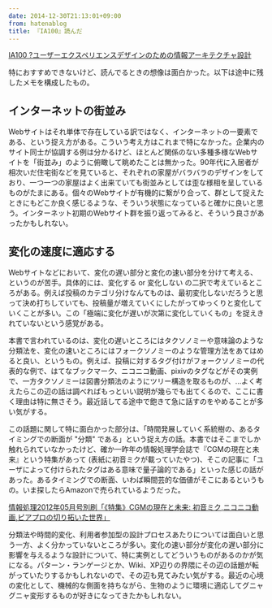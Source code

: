 ```yaml
---
date: 2014-12-30T21:13:01+09:00
from: hatenablog
title: 『IA100』読んだ
---
```


<p></p><a href="http://www.amazon.co.jp/exec/obidos/ASIN/4861005779/r7kamura-22/">IA100 ?ユーザーエクスペリエンスデザインのための情報アーキテクチャ設計</a>

<p>特におすすめできないけど、読んでるときの想像は面白かった。以下は途中に残したメモを構成したもの。</p>

<h2>インターネットの街並み</h2>

<p>Webサイトはそれ単体で存在している訳ではなく、インターネットの一要素である、という捉え方がある。こういう考え方はこれまで特になかった。企業内のサイト同士が協調する例は分かるけど、ほとんど関係のない多種多様なWebサイトを「街並み」のように俯瞰して眺めたことは無かった。90年代に入居者が相次いだ住宅街などを見ていると、それぞれの家屋がバラバラのデザインをしており、一つ一つの家屋はよく出来ていても街並みとしては歪な様相を呈しているものがたまにある。個々のWebサイトが有機的に繋がり合って、群として捉えたときにもどこか良く感じるような、そういう状態になっていると確かに良いと思う。インターネット初期のWebサイト群を振り返ってみると、そういう良さがあったかもしれない。</p>

<h2>変化の速度に適応する</h2>

<p>Webサイトなどにおいて、変化の遅い部分と変化の速い部分を分けて考える、というのが苦手。具体的には、変化する or 変化しない の二択で考えているところがある。例えば投稿のカテゴリ分けなんてものは、最初変化しないだろうと思って決め打ちしていても、投稿量が増えていくにしたがってゆっくりと変化していくことが多い。この「極端に変化が遅いが次第に変化していくもの」を捉えきれていないという感覚がある。</p>

<p>本書で言われているのは、変化の遅いところにはタクソノミーや意味論のような分類法を、変化の速いところにはフォークソノミーのような管理方法をあてはめると良い、というもの。例えば、投稿に対するタグ付けがフォークソノミーの代表的な例で、はてなブックマーク、ニコニコ動画、pixivのタグなどがその実例で、一方タクソノミーは図書分類法のようにツリー構造を取るものが、…よく考えたらこの辺の話は調べればもっといい説明が幾らでも出てくるので、ここに書く理由は特に無さそう。最近話してる途中で飽きて急に話すのをやめることが多い気がする。</p>

<p>この話題に関して特に面白かった部分は、「時間発展していく系統樹の、あるタイミングでの断面が "分類" である」という捉え方の話。本書ではそこまでしか触れられていなかったけど、確か一昨年の情報処理学会誌で『CGMの現在と未来』という特集があって (表紙に初音ミクが載っていたやつ)、そこの記事に「ユーザによって付けられたタグはある意味で量子論的である」といった感じの話があった。あるタイミングでの断面、いわば瞬間芸的な価値がそこにあるというもの。いま探したらAmazonで売られているようだった。</p>

<p></p><a href="http://www.amazon.co.jp/exec/obidos/ASIN/4915256839/r7kamura-22/">情報処理2012年05月号別刷「《特集》CGMの現在と未来: 初音ミク,ニコニコ動画,ピアプロの切り拓いた世界」</a>

<p>分類法や時間的変化、利用者参加型の設計プロセスあたりについては面白いと思う一方、よく分かっていないところが多い。変化の速い部分が変化の遅い部分に影響を与えるような設計について、特に実例としてどういうものがあるのかが気になる。パターン・ランゲージとか、Wiki、XP辺りの界隈にその辺の話題が転がっていたりするかもしれないので、その辺も見てみたい気がする。最近の心境の変化として、機械的な側面を持ちながら、生物のように環境に適応してグニャグニャ変形するものが好きになってきたかもしれない。</p>

